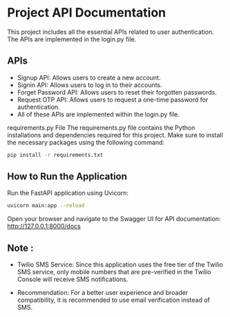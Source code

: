 # Project API Documentation

This project includes all the essential APIs related to user authentication. The APIs are implemented in the login.py file.

## APIs
- Signup API: Allows users to create a new account.
- Signin API: Allows users to log in to their accounts.
- Forget Password API: Allows users to reset their forgotten passwords.
- Request OTP API: Allows users to request a one-time password for authentication.
- All of these APIs are implemented within the login.py file.

requirements.py File
The requirements.py file contains the Python installations and dependencies required for this project. Make sure to install the necessary packages using the following command:
```bash
pip install -r requirements.txt
```
## How to Run the Application

Run the FastAPI application using Uvicorn:
```bash
uvicorn main:app --reload
```
Open your browser and navigate to the Swagger UI for API documentation:
http://127.0.0.1:8000/docs

## Note : 
- Twilio SMS Service:
Since this application uses the free tier of the Twilio SMS service, only mobile numbers that are pre-verified in the Twilio Console will receive SMS notifications.

- Recommendation:
For a better user experience and broader compatibility, it is recommended to use email verification instead of SMS.
